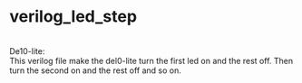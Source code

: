 # verilog_led_step <br />
<br />
De10-lite: <br />
This verilog file make the del0-lite turn the first led on and the rest off.  Then turn the second on and the rest off and so on. <br />

